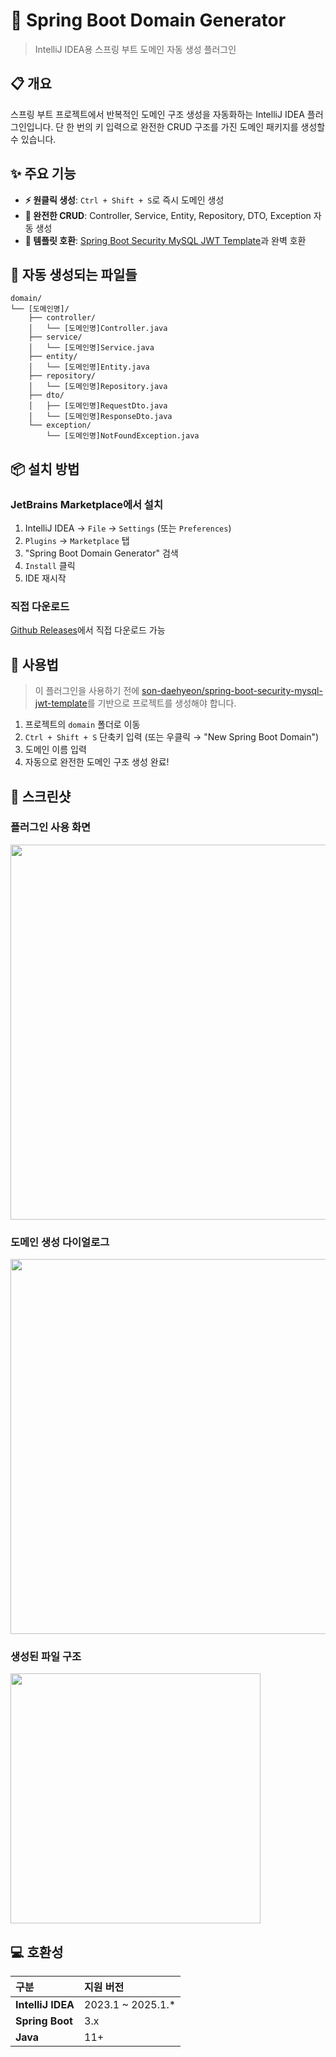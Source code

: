 # 🚀 Spring Boot Domain Generator

> IntelliJ IDEA용 스프링 부트 도메인 자동 생성 플러그인

## 📋 개요

스프링 부트 프로젝트에서 반복적인 도메인 구조 생성을 자동화하는 IntelliJ IDEA 플러그인입니다.
단 한 번의 키 입력으로 완전한 CRUD 구조를 가진 도메인 패키지를 생성할 수 있습니다.

## ✨ 주요 기능

- **⚡ 원클릭 생성**: `Ctrl + Shift + S`로 즉시 도메인 생성
- **🎯 완전한 CRUD**: Controller, Service, Entity, Repository, DTO, Exception 자동 생성
- **🔗 템플릿 호환**: [Spring Boot Security MySQL JWT Template](https://github.com/son-daehyeon/spring-boot-security-mysql-jwt-template)과 완벽 호환

## 🔧 자동 생성되는 파일들

```
domain/
└── [도메인명]/
    ├── controller/
    │   └── [도메인명]Controller.java
    ├── service/
    │   └── [도메인명]Service.java
    ├── entity/
    │   └── [도메인명]Entity.java
    ├── repository/
    │   └── [도메인명]Repository.java
    ├── dto/
    │   ├── [도메인명]RequestDto.java
    │   └── [도메인명]ResponseDto.java
    └── exception/
        └── [도메인명]NotFoundException.java
```

## 📦 설치 방법

### JetBrains Marketplace에서 설치

1. IntelliJ IDEA → `File` → `Settings` (또는 `Preferences`)
2. `Plugins` → `Marketplace` 탭
3. "Spring Boot Domain Generator" 검색
4. `Install` 클릭
5. IDE 재시작

### 직접 다운로드

[Github Releases](https://github.com/son-daehyeon/intellij-spring-boot-domain-generator/releases)에서 직접 다운로드 가능

## 🚀 사용법

> 이 플러그인을 사용하기 전에 [son-daehyeon/spring-boot-security-mysql-jwt-template](https://github.com/son-daehyeon/spring-boot-security-mysql-jwt-template)를 기반으로 프로젝트를 생성해야 합니다.

1. 프로젝트의 `domain` 폴더로 이동
2. `Ctrl + Shift + S` 단축키 입력 (또는 우클릭 → "New Spring Boot Domain")
3. 도메인 이름 입력
4. 자동으로 완전한 도메인 구조 생성 완료!

## 📸 스크린샷

### 플러그인 사용 화면
<img src="https://plugins.jetbrains.com/files/27960/screenshot_0361bb1e-5bcd-42ad-a37e-881e2adcc62a" width="600">

### 도메인 생성 다이얼로그
<img src="https://plugins.jetbrains.com/files/27960/screenshot_ef2a1ece-3398-4215-a432-49323bc65576" width="600">

### 생성된 파일 구조
<img src="https://plugins.jetbrains.com/files/27960/screenshot_e9ee15a2-5df0-4199-951f-621f65569393" width="400">

## 💻 호환성

| 구분                | 지원 버전             |
|:------------------|:------------------|
| **IntelliJ IDEA** | 2023.1 ~ 2025.1.* |
| **Spring Boot**   | 3.x               |
| **Java**          | 11+               |
